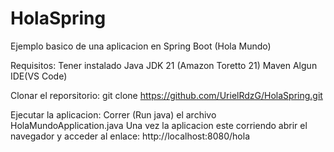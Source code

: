 # HolaSpring

Ejemplo basico de una aplicacion en Spring Boot (Hola Mundo)

Requisitos: 
Tener instalado Java JDK 21 (Amazon Toretto 21)
Maven
Algun IDE(VS Code)

Clonar el reporsitorio:
git clone https://github.com/UrielRdzG/HolaSpring.git

Ejecutar la aplicacion:
Correr (Run java) el archivo HolaMundoApplication.java 
Una vez la aplicacion este corriendo abrir el navegador y acceder al enlace: http://localhost:8080/hola

